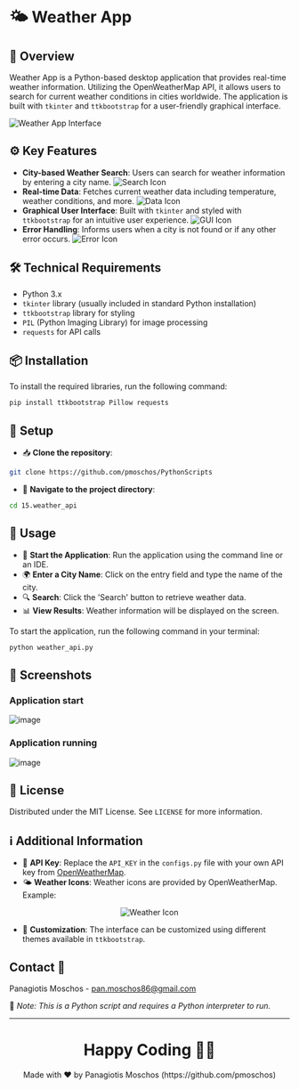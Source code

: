 # 🌤️ Weather App

## 📖 Overview
Weather App is a Python-based desktop application that provides real-time weather information. Utilizing the OpenWeatherMap API, it allows users to search for current weather conditions in cities worldwide. The application is built with `tkinter` and `ttkbootstrap` for a user-friendly graphical interface.

![Weather App Interface](![image](https://github.com/pmoschos/pmoschos/assets/133533759/8cace95c-16b2-492f-a6a5-cdd4567bf845))

## ⚙️ Key Features
- **City-based Weather Search**: Users can search for weather information by entering a city name. ![Search Icon](URL_TO_SEARCH_ICON)
- **Real-time Data**: Fetches current weather data including temperature, weather conditions, and more. ![Data Icon](URL_TO_DATA_ICON)
- **Graphical User Interface**: Built with `tkinter` and styled with `ttkbootstrap` for an intuitive user experience. ![GUI Icon](URL_TO_GUI_ICON)
- **Error Handling**: Informs users when a city is not found or if any other error occurs. ![Error Icon](URL_TO_ERROR_ICON)

## 🛠 Technical Requirements
- Python 3.x
- `tkinter` library (usually included in standard Python installation)
- `ttkbootstrap` library for styling
- `PIL` (Python Imaging Library) for image processing
- `requests` for API calls

## 📦 Installation

To install the required libraries, run the following command:

```bash
pip install ttkbootstrap Pillow requests
```

## 🚀 Setup
- 📥 **Clone the repository**:
```bash
git clone https://github.com/pmoschos/PythonScripts
```

- 📁 **Navigate to the project directory**:
```bash
cd 15.weather_api
```

## 📌 Usage
- 🚀 **Start the Application**: Run the application using the command line or an IDE.
- 🌍 **Enter a City Name**: Click on the entry field and type the name of the city.
- 🔍 **Search**: Click the 'Search' button to retrieve weather data.
- 📊 **View Results**: Weather information will be displayed on the screen.

To start the application, run the following command in your terminal:

```bash
python weather_api.py
```

## 📸 Screenshots
### Application start
![image](https://github.com/pmoschos/pmoschos/assets/133533759/3b753405-adcf-45bc-80f8-089404236cb1)

### Application running
![image](https://github.com/pmoschos/pmoschos/assets/133533759/8cace95c-16b2-492f-a6a5-cdd4567bf845)

## 📜 License
Distributed under the MIT License. See `LICENSE` for more information.

## ℹ️ Additional Information
- 🔑 **API Key**: Replace the `API_KEY` in the `configs.py` file with your own API key from [OpenWeatherMap](https://openweathermap.org/). 
- 🌤️ **Weather Icons**: Weather icons are provided by OpenWeatherMap. Example:
<p align="center">
  <img src="https://openweathermap.org/img/wn/10d@2x.png" alt="Weather Icon">
</p>

- 🎨 **Customization**: The interface can be customized using different themes available in `ttkbootstrap`.

## Contact 📧
Panagiotis Moschos - pan.moschos86@gmail.com

🔗 *Note: This is a Python script and requires a Python interpreter to run.*

---
<h1 align=center>Happy Coding 👨‍💻 </h1>

<p align="center">
  Made with ❤️ by Panagiotis Moschos (https://github.com/pmoschos)
</p>
